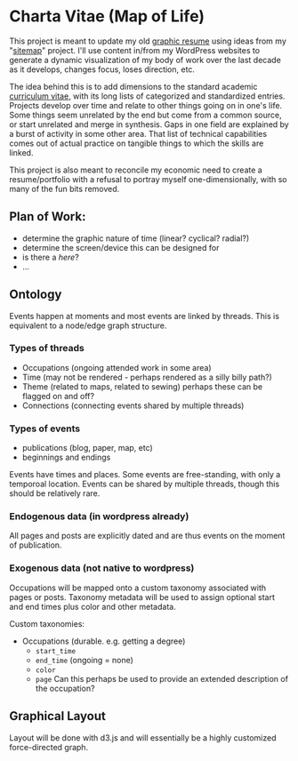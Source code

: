 # Charta Vitae (Map of Life)
This project is meant to update my old [graphic resume](http://natewessel.com/cartography/resume-2/) using ideas from my "[sitemap](http://cincymap.org/sitemap/)" project. I'll use content in/from my WordPress websites to generate a dynamic visualization of my body of work over the last decade as it develops, changes focus, loses direction, etc. 

The idea behind this is to add dimensions to the standard academic [curriculum vitae](http://natewessel.com/cv/), with its long lists of categorized and standardized entries. Projects develop over time and relate to other things going on in one's life. Some things seem unrelated by the end but come from a common source, or start unrelated and merge in synthesis. Gaps in one field are explained by a burst of activity in some other area. That list of technical capabilities comes out of actual practice on tangible things to which the skills are linked.

This project is also meant to reconcile my economic need to create a resume/portfolio with a refusal to portray myself one-dimensionally, with so many of the fun bits removed.

## Plan of Work:
* determine the graphic nature of time (linear? cyclical? radial?)
* determine the screen/device this can be designed for
* is there a _here_?
* ...

## Ontology
Events happen at moments and most events are linked by threads. 
This is equivalent to a node/edge graph structure.

### Types of threads
* Occupations (ongoing attended work in some area)
* Time (may not be rendered - perhaps rendered as a silly billy path?)
* Theme (related to maps, related to sewing) perhaps these can be flagged on and off?
* Connections (connecting events shared by multiple threads)

### Types of events
* publications (blog, paper, map, etc)
* beginnings and endings

Events have times and places. 
Some events are free-standing, with only a temporoal location. 
Events can be shared by multiple threads, though this should be relatively rare.

### Endogenous data (in wordpress already)
All pages and posts are explicitly dated and are thus events on the moment of publication.

### Exogenous data (not native to wordpress)
Occupations will be mapped onto a custom taxonomy associated with pages or posts. Taxonomy metadata will be used to assign optional start and end times plus color and other metadata.

Custom taxonomies:
* Occupations (durable. e.g. getting a degree)
    - `start_time`
    - `end_time` (ongoing = none)
    - `color`
    - `page` Can this perhaps be used to provide an extended description of the occupation?

## Graphical Layout
Layout will be done with d3.js and will essentially be a highly customized force-directed graph. 
